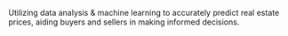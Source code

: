 Utilizing data analysis & machine learning to accurately predict real estate prices, aiding buyers and sellers in making informed decisions.
